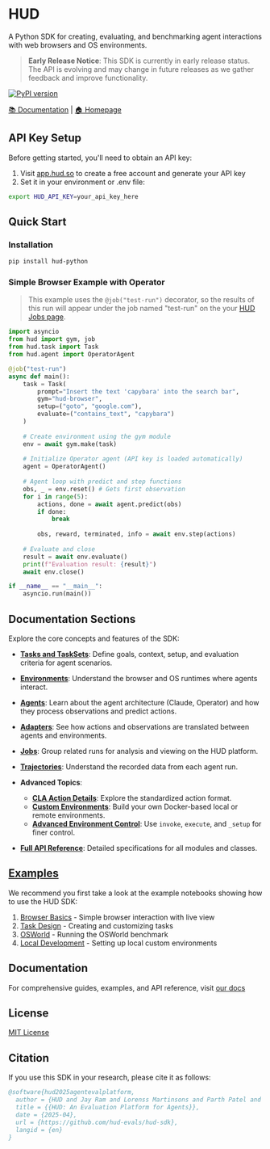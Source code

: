 # HUD

A Python SDK for creating, evaluating, and benchmarking agent interactions with web browsers and OS environments.

> **Early Release Notice**: This SDK is currently in early release status. The API is evolving and may change in future releases as we gather feedback and improve functionality.

[![PyPI version](https://img.shields.io/pypi/v/hud-python)](https://pypi.org/project/hud-python/)

[📚 Documentation](https://documentation.hud.so) | [🏠 Homepage](https://hud.so)

## API Key Setup

Before getting started, you'll need to obtain an API key:

1. Visit [app.hud.so](https://app.hud.so) to create a free account and generate your API key
2. Set it in your environment or .env file:

```bash
export HUD_API_KEY=your_api_key_here
```

## Quick Start

### Installation

```bash
pip install hud-python
```

### Simple Browser Example with Operator

> This example uses the `@job("test-run")` decorator, so the results of this run will appear under the job named "test-run" on the your [HUD Jobs page](https://app.hud.so/jobs).

```python
import asyncio
from hud import gym, job
from hud.task import Task
from hud.agent import OperatorAgent

@job("test-run")
async def main():
    task = Task(
        prompt="Insert the text 'capybara' into the search bar",
        gym="hud-browser",
        setup=("goto", "google.com"),
        evaluate=("contains_text", "capybara")
    )
    
    # Create environment using the gym module
    env = await gym.make(task)
    
    # Initialize Operator agent (API key is loaded automatically)
    agent = OperatorAgent()
    
    # Agent loop with predict and step functions
    obs, _ = env.reset() # Gets first observation
    for i in range(5):
        actions, done = await agent.predict(obs)
        if done:
            break
        
        obs, reward, terminated, info = await env.step(actions)
    
    # Evaluate and close
    result = await env.evaluate()
    print(f"Evaluation result: {result}")
    await env.close()

if __name__ == "__main__":
    asyncio.run(main())

```

## Documentation Sections

Explore the core concepts and features of the SDK:

*   **[Tasks and TaskSets](/concepts/task)**: Define goals, context, setup, and evaluation criteria for agent scenarios.
*   **[Environments](/concepts/environment)**: Understand the browser and OS runtimes where agents interact.
*   **[Agents](/concepts/agent)**: Learn about the agent architecture (Claude, Operator) and how they process observations and predict actions.
*   **[Adapters](/concepts/adapter)**: See how actions and observations are translated between agents and environments.
*   **[Jobs](/concepts/job)**: Group related runs for analysis and viewing on the HUD platform.
*   **[Trajectories](/concepts/trajectory)**: Understand the recorded data from each agent run.
*   **Advanced Topics**:
    *   **[CLA Action Details](/advanced/cla-details)**: Explore the standardized action format.
    *   **[Custom Environments](/advanced/custom-environments)**: Build your own Docker-based local or remote environments.
    *   **[Advanced Environment Control](/advanced/environment-control)**: Use `invoke`, `execute`, and `_setup` for finer control.

*   **[Full API Reference](/api-reference/gym)**: Detailed specifications for all modules and classes.

## [Examples](examples/)

We recommend you first take a look at the example notebooks showing how to use the HUD SDK:

1. [Browser Basics](examples/browser_use.ipynb) - Simple browser interaction with live view
2. [Task Design](examples/tasks.ipynb) - Creating and customizing tasks
3. [OSWorld](examples/osworld.ipynb) - Running the OSWorld benchmark
4. [Local Development](examples/local.ipynb) - Setting up local custom environments

## Documentation

For comprehensive guides, examples, and API reference, visit [our docs](https://docs.hud.so/introduction)

## License

[MIT License](LICENSE)

## Citation

If you use this SDK in your research, please cite it as follows:

```bibtex
@software{hud2025agentevalplatform,
  author = {HUD and Jay Ram and Lorenss Martinsons and Parth Patel and Max Muoto and Oskars Putans and Govind Pimpale and Mayank Singamreddy and Nguyen Nhat Minh},
  title = {{HUD: An Evaluation Platform for Agents}},
  date = {2025-04},
  url = {https://github.com/hud-evals/hud-sdk},
  langid = {en}
}
```
